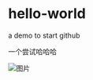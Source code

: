 # hello-world
a demo to start github

一个尝试哈哈哈

![图片](https://github.com/Snow-Pigeon/hello-world/assets/128674899/8f6ccfd1-777c-45ab-ba50-0a14e146dc34)
